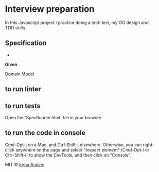 # Interview preparation

In this Javascript project I practice doing a tech test, my OO design and TDD skills.

## Specification

* 

**Given**

<a href="https://drive.google.com/file/d/1DaTtb8smjyPhze64KpjcUJHN1Y5fiT3w/view?usp=sharing" target="_blank">Domain Model</a>

## to run linter

## to run tests
Open the 'SpecRunner.html' file in your browser

## to run the code in console
Cmd-Opt-j on a Mac, and Ctrl-Shift-j elsewhere. Otherwise, you can right-click anywhere on the page and select "Inspect element" (Cmd-Opt-i or Ctrl-Shift-i) to show the DevTools, and then click on "Console".

MIT © [Iryna Audzei]()